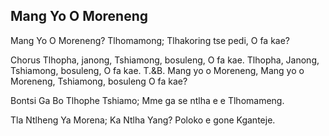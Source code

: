 ## Mang Yo O Moreneng

Mang Yo O Moreneng? Tlhomamong;
Tlhakoring tse pedi, O fa kae?

Chorus
Tlhopha, janong, Tshiamong, bosuleng, O fa kae.
Tlhopha, Janong, Tshiamong, bosuleng, O fa kae.
T.&B.
Mang yo o Moreneng, Mang yo o Moreneng,
Tshiamong, bosuleng O fa kae?

Bontsi Ga Bo Tlhophe Tshiamo;
Mme ga se ntlha e e Tlhomameng.

Tla Ntlheng Ya Morena; Ka Ntlha Yang?
Poloko e gone Kganteje.

